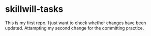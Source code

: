 # skillwill-tasks
This is my first repo.
I just want to check whether changes have been updated.
Attampting my second change for the committing practice.
